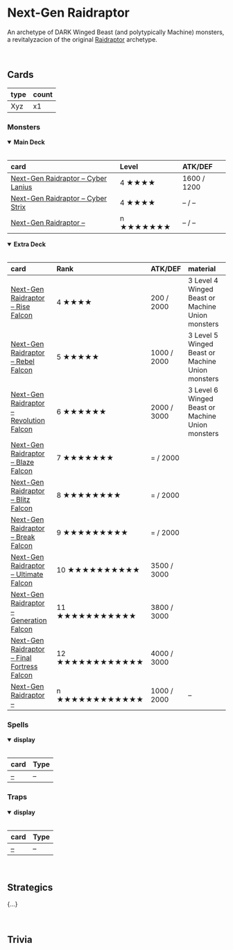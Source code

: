 # Next-Gen Raidraptor

An archetype of DARK Winged Beast (and polytypically Machine) monsters, a revitalyzacion of the original [Raidraptor](https://yugipedia.com/wiki/Raidraptor) archetype.


<br>


## Cards

| type | count |
| :--- | :---- |
| Xyz  | x1 |

### Monsters

<details open>
  <summary> <b> Main Deck </b> </summary> <br>

| card | Level | ATK/DEF |
| :--- | :---- | :------ |
| [Next-Gen Raidraptor – Cyber Lanius](../cards/monsters/standard/Next-Gen%20Raidraptor%20.md) | 4 ★★★★ | 1600 / 1200 |
| [Next-Gen Raidraptor – Cyber Strix](../cards/monsters/standard/Next-Gen%20Raidraptor%20.md) | 4 ★★★★ | – / – |
| [Next-Gen Raidraptor – ](../cards/monsters/standard/Next-Gen%20Raidraptor%20.md) | n ★★★★★★★ | – / – |

</details>

<details open>
  <summary> <b> Extra Deck </b> </summary> <br>

| card | Rank | ATK/DEF | material |
| :--- | :---- | :------ | :------- |
| [Next-Gen Raidraptor – Rise Falcon](../cards/monsters/xyz/Next-Gen%20Raidraptor%20Rise%20Falcon.md) | 4 ★★★★ | 200 / 2000 | 3 Level 4 Winged Beast or Machine Union monsters |
| [Next-Gen Raidraptor – Rebel Falcon](../cards/monsters/xyz/Next-Gen%20Raidraptor%20Rebel%20Falcon.md) | 5 ★★★★★ | 1000 / 2000 | 3 Level 5 Winged Beast or Machine Union monsters |
| [Next-Gen Raidraptor – Revolution Falcon](../cards/monsters/xyz/Next-Gen%20Raidraptor%20Revolution%20Falcon.md) | 6 ★★★★★★ | 2000 / 3000 | 3 Level 6 Winged Beast or Machine Union monsters |
| [Next-Gen Raidraptor – Blaze Falcon](../cards/monsters/xyz/Next-Gen%20Raidraptor%20Blaze%20Falcon.md) | 7 ★★★★★★★ | = / 2000 | |
| [Next-Gen Raidraptor – Blitz Falcon](../cards/monsters/xyz/Next-Gen%20Raidraptor%20Blitz%20Falcon.md) | 8 ★★★★★★★★ | = / 2000 | |
| [Next-Gen Raidraptor – Break Falcon](../cards/monsters/xyz/Next-Gen%20Raidraptor%20Break%20Falcon.md) | 9 ★★★★★★★★★ | = / 2000 | |
| [Next-Gen Raidraptor – Ultimate Falcon](../cards/monsters/xyz/Next-Gen%20Raidraptor%20Ultimate%20Falcon.md) | 10 ★★★★★★★★★★ | 3500 / 3000 | |
| [Next-Gen Raidraptor – Generation Falcon](../cards/monsters/xyz/Next-Gen%20Raidraptor%20Generation%20Falcon.md) | 11 ★★★★★★★★★★★ | 3800 / 3000 | |
| [Next-Gen Raidraptor – Final Fortress Falcon](../cards/monsters/xyz/Next-Gen%20Raidraptor%20Final%20Fortress%20Falcon.md) | 12 ★★★★★★★★★★★★ | 4000 / 3000 | |
| [Next-Gen Raidraptor – ](../cards/monsters/xyz/Next-Gen%20Raidraptor%20.md) | n ★★★★★★★★★★★★ | 1000 / 2000 | – |

</details>

### Spells

<details open>
  <summary> <b> display </b> </summary> <br>

| card | Type |
| :--- | :--- |
| [–](../cards/spells/–/–.md) | – |

</details>

### Traps

<details open>
  <summary> <b> display </b> </summary> <br>

| card | Type |
| :--- | :--- |
| [–](../cards/traps/–/–.md) | – |

</details>


<br>


## Strategics

{...}


<br>


## Trivia

